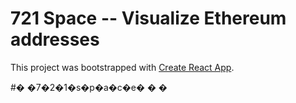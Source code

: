 # 721 Space -- Visualize Ethereum addresses

This project was bootstrapped with [Create React App](https://github.com/facebook/create-react-app).


#� �7�2�1�s�p�a�c�e�
�
�
